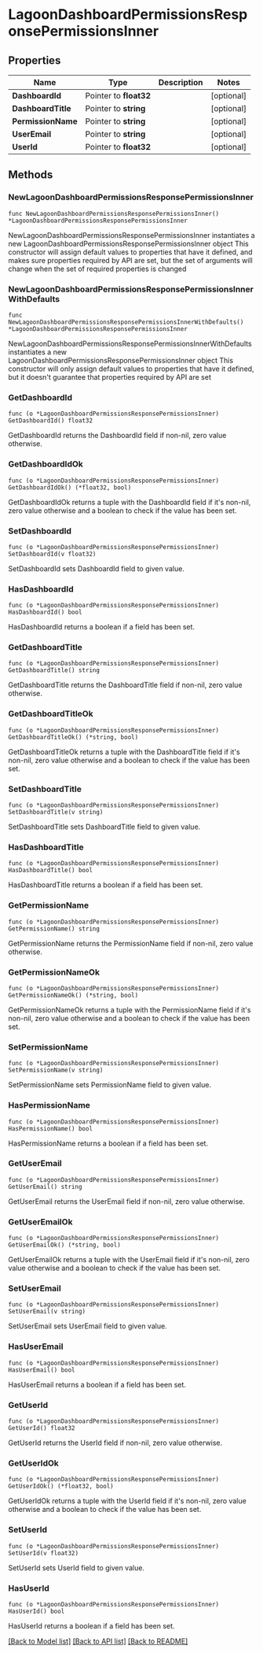 # LagoonDashboardPermissionsResponsePermissionsInner

## Properties

Name | Type | Description | Notes
------------ | ------------- | ------------- | -------------
**DashboardId** | Pointer to **float32** |  | [optional] 
**DashboardTitle** | Pointer to **string** |  | [optional] 
**PermissionName** | Pointer to **string** |  | [optional] 
**UserEmail** | Pointer to **string** |  | [optional] 
**UserId** | Pointer to **float32** |  | [optional] 

## Methods

### NewLagoonDashboardPermissionsResponsePermissionsInner

`func NewLagoonDashboardPermissionsResponsePermissionsInner() *LagoonDashboardPermissionsResponsePermissionsInner`

NewLagoonDashboardPermissionsResponsePermissionsInner instantiates a new LagoonDashboardPermissionsResponsePermissionsInner object
This constructor will assign default values to properties that have it defined,
and makes sure properties required by API are set, but the set of arguments
will change when the set of required properties is changed

### NewLagoonDashboardPermissionsResponsePermissionsInnerWithDefaults

`func NewLagoonDashboardPermissionsResponsePermissionsInnerWithDefaults() *LagoonDashboardPermissionsResponsePermissionsInner`

NewLagoonDashboardPermissionsResponsePermissionsInnerWithDefaults instantiates a new LagoonDashboardPermissionsResponsePermissionsInner object
This constructor will only assign default values to properties that have it defined,
but it doesn't guarantee that properties required by API are set

### GetDashboardId

`func (o *LagoonDashboardPermissionsResponsePermissionsInner) GetDashboardId() float32`

GetDashboardId returns the DashboardId field if non-nil, zero value otherwise.

### GetDashboardIdOk

`func (o *LagoonDashboardPermissionsResponsePermissionsInner) GetDashboardIdOk() (*float32, bool)`

GetDashboardIdOk returns a tuple with the DashboardId field if it's non-nil, zero value otherwise
and a boolean to check if the value has been set.

### SetDashboardId

`func (o *LagoonDashboardPermissionsResponsePermissionsInner) SetDashboardId(v float32)`

SetDashboardId sets DashboardId field to given value.

### HasDashboardId

`func (o *LagoonDashboardPermissionsResponsePermissionsInner) HasDashboardId() bool`

HasDashboardId returns a boolean if a field has been set.

### GetDashboardTitle

`func (o *LagoonDashboardPermissionsResponsePermissionsInner) GetDashboardTitle() string`

GetDashboardTitle returns the DashboardTitle field if non-nil, zero value otherwise.

### GetDashboardTitleOk

`func (o *LagoonDashboardPermissionsResponsePermissionsInner) GetDashboardTitleOk() (*string, bool)`

GetDashboardTitleOk returns a tuple with the DashboardTitle field if it's non-nil, zero value otherwise
and a boolean to check if the value has been set.

### SetDashboardTitle

`func (o *LagoonDashboardPermissionsResponsePermissionsInner) SetDashboardTitle(v string)`

SetDashboardTitle sets DashboardTitle field to given value.

### HasDashboardTitle

`func (o *LagoonDashboardPermissionsResponsePermissionsInner) HasDashboardTitle() bool`

HasDashboardTitle returns a boolean if a field has been set.

### GetPermissionName

`func (o *LagoonDashboardPermissionsResponsePermissionsInner) GetPermissionName() string`

GetPermissionName returns the PermissionName field if non-nil, zero value otherwise.

### GetPermissionNameOk

`func (o *LagoonDashboardPermissionsResponsePermissionsInner) GetPermissionNameOk() (*string, bool)`

GetPermissionNameOk returns a tuple with the PermissionName field if it's non-nil, zero value otherwise
and a boolean to check if the value has been set.

### SetPermissionName

`func (o *LagoonDashboardPermissionsResponsePermissionsInner) SetPermissionName(v string)`

SetPermissionName sets PermissionName field to given value.

### HasPermissionName

`func (o *LagoonDashboardPermissionsResponsePermissionsInner) HasPermissionName() bool`

HasPermissionName returns a boolean if a field has been set.

### GetUserEmail

`func (o *LagoonDashboardPermissionsResponsePermissionsInner) GetUserEmail() string`

GetUserEmail returns the UserEmail field if non-nil, zero value otherwise.

### GetUserEmailOk

`func (o *LagoonDashboardPermissionsResponsePermissionsInner) GetUserEmailOk() (*string, bool)`

GetUserEmailOk returns a tuple with the UserEmail field if it's non-nil, zero value otherwise
and a boolean to check if the value has been set.

### SetUserEmail

`func (o *LagoonDashboardPermissionsResponsePermissionsInner) SetUserEmail(v string)`

SetUserEmail sets UserEmail field to given value.

### HasUserEmail

`func (o *LagoonDashboardPermissionsResponsePermissionsInner) HasUserEmail() bool`

HasUserEmail returns a boolean if a field has been set.

### GetUserId

`func (o *LagoonDashboardPermissionsResponsePermissionsInner) GetUserId() float32`

GetUserId returns the UserId field if non-nil, zero value otherwise.

### GetUserIdOk

`func (o *LagoonDashboardPermissionsResponsePermissionsInner) GetUserIdOk() (*float32, bool)`

GetUserIdOk returns a tuple with the UserId field if it's non-nil, zero value otherwise
and a boolean to check if the value has been set.

### SetUserId

`func (o *LagoonDashboardPermissionsResponsePermissionsInner) SetUserId(v float32)`

SetUserId sets UserId field to given value.

### HasUserId

`func (o *LagoonDashboardPermissionsResponsePermissionsInner) HasUserId() bool`

HasUserId returns a boolean if a field has been set.


[[Back to Model list]](../README.md#documentation-for-models) [[Back to API list]](../README.md#documentation-for-api-endpoints) [[Back to README]](../README.md)


